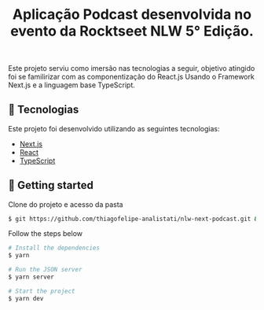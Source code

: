 <h1 align="center">
    Aplicação Podcast desenvolvida no evento da Rocktseet NLW 5° Edição.
</h1>
<br>
<p>Este projeto serviu como imersão nas tecnologias a seguir, objetivo atingido foi se familirizar com as
componentização do React.js Usando o Framework Next.js e a linguagem base TypeScript.</p>

## 🧪 Tecnologias

Este projeto foi desenvolvido utilizando as seguintes tecnologias:

- [Next.js](https://nextjs.org/)
- [React](https://reactjs.org)
- [TypeScript](https://www.typescriptlang.org/)

## 🚀 Getting started

Clone do projeto e acesso da pasta

```bash
$ git https://github.com/thiagofelipe-analistati/nlw-next-podcast.git && cd nlw-next-podcast
```

Follow the steps below
```bash
# Install the dependencies
$ yarn

# Run the JSON server
$ yarn server

# Start the project
$ yarn dev
```


